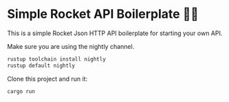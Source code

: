 # Simple Rocket API Boilerplate 🚀🔥

This is a simple Rocket Json HTTP API boilerplate for starting your own API.

Make sure you are using the nightly channel.

```sh
rustup toolchain install nightly
rustup default nightly
```

Clone this project and run it:
```sh
cargo run
```